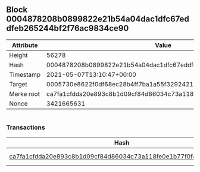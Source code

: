 ## Block 0004878208b0899822e21b54a04dac1dfc67eddfeb265244bf2f76ac9834ce90

Attribute | Value
--- | ---
Height | 56278
Hash | 0004878208b0899822e21b54a04dac1dfc67eddfeb265244bf2f76ac9834ce90
Timestamp | 2021-05-07T13:10:47+00:00
Target | 0005730e8622f0df68ec28b4ff7ba1a55f32924210011fd7bf11b91482ad778c
Merke root | ca7fa1cfdda20e893c8b1d09cf84d86034c73a118fe0e1b77f0f4f0cc8857cf2
Nonce | 3421665631

```

```

### Transactions

Hash | Amount
--- | ---
[ca7fa1cfdda20e893c8b1d09cf84d86034c73a118fe0e1b77f0f4f0cc8857cf2](ca7fa1cfdda20e893c8b1d09cf84d86034c73a118fe0e1b77f0f4f0cc8857cf2.md) | 10.00000000 SKEPTI 
